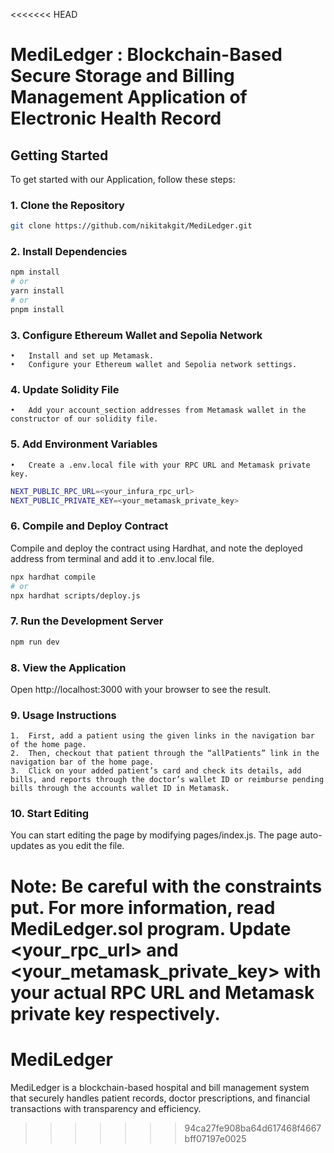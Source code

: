 <<<<<<< HEAD
# MediLedger : Blockchain-Based Secure Storage and Billing Management Application of Electronic Health Record


## Getting Started

To get started with our Application, follow these steps:

### 1. Clone the Repository

```bash
git clone https://github.com/nikitakgit/MediLedger.git
```

### 2. Install Dependencies

```bash
npm install
# or
yarn install
# or
pnpm install
```

### 3. Configure Ethereum Wallet and Sepolia Network

 	•	Install and set up Metamask.
	•	Configure your Ethereum wallet and Sepolia network settings.
	
### 4. Update Solidity File

	•	Add your account_section addresses from Metamask wallet in the constructor of our solidity file.

### 5. Add Environment Variables

	•	Create a .env.local file with your RPC URL and Metamask private key.
 
```bash
NEXT_PUBLIC_RPC_URL=<your_infura_rpc_url>
NEXT_PUBLIC_PRIVATE_KEY=<your_metamask_private_key>
```

### 6. Compile and Deploy Contract

Compile and deploy the contract using Hardhat, and note the deployed address from terminal and add it to .env.local file.

```bash
npx hardhat compile
# or
npx hardhat scripts/deploy.js
```

### 7. Run the Development Server

```bash
npm run dev
```

### 8. View the Application

Open http://localhost:3000 with your browser to see the result.

### 9. Usage Instructions

	1.	First, add a patient using the given links in the navigation bar of the home page.
	2.	Then, checkout that patient through the “allPatients” link in the navigation bar of the home page.
	3.	Click on your added patient’s card and check its details, add bills, and reports through the doctor’s wallet ID or reimburse pending bills through the accounts wallet ID in Metamask.

### 10. Start Editing

You can start editing the page by modifying pages/index.js. The page auto-updates as you edit the file.

Note: Be careful with the constraints put. For more information, read MediLedger.sol program.
Update <your_rpc_url> and <your_metamask_private_key> with your actual RPC URL and Metamask private key respectively.
=======
# MediLedger
MediLedger is a blockchain-based hospital and bill management system that securely handles patient records, doctor prescriptions, and financial transactions with transparency and efficiency.
>>>>>>> 94ca27fe908ba64d617468f4667bff07197e0025
